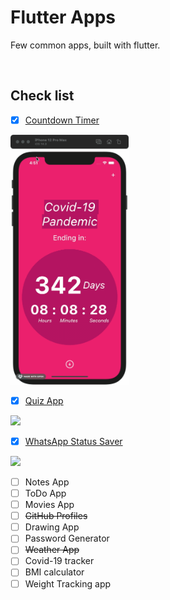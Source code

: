 # Flutter Apps
Few common apps, built with flutter. 

<br/>


## Check list
- [X] [Countdown Timer](countdown_timer)
<img height="400" src="countdown_timer/demo.gif"/>

- [X] [Quiz App](quiz_app)
<img height="400" src="quiz_app/demo.gif"/>

- [X] [WhatsApp Status Saver](whatsapp_status_saver)
<img height="400" src="whatsapp_status_saver/demo.gif"/>

- [ ] Notes App
- [ ] ToDo App
- [ ] Movies App
- [ ] ~~GitHub Profiles~~
- [ ] Drawing App
- [ ] Password Generator
- [ ] ~~Weather App~~
- [ ] Covid-19 tracker
- [ ] BMI calculator
- [ ] Weight Tracking app
